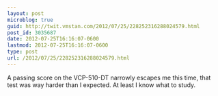```yaml
---
layout: post
microblog: true
guid: http://twit.vmstan.com/2012/07/25/228252316288024579.html
post_id: 3035687
date: 2012-07-25T16:16:07-0600
lastmod: 2012-07-25T16:16:07-0600
type: post
url: /2012/07/25/228252316288024579.html
---
```

A passing score on the VCP-510-DT narrowly escapes me this time, that test was way harder than I expected. At least I know what to study.
